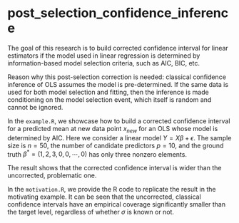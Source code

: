 # post_selection_confidence_inference

The goal of this research is to build corrected confidence interval for linear estimators if the model used in linear regression is determined by information-based model selection criteria, such as AIC, BIC, etc.

Reason why this post-selection correction is needed: classical confidence inference of OLS assumes the model is pre-determined. If the same data is used for both model selection and fitting, then the inference is made conditioning on the model selection event, which itself is random and cannot be ignored.

In the `example.R`, we showcase how to build a corrected confidence interval for a predicted mean at new data point $x_{new}$ for an OLS whose model is determined by AIC. Here we consider a linear model $Y=X\beta+\epsilon$. The sample size is $n=50$, the number of candidate predictors $p=10$, and the ground truth $\beta^*=(1,2,3,0,0,\cdots,0)$ has only three nonzero elements.

The result shows that the corrected confidence interval is wider than the uncorrected, problematic one.

In the `motivation.R`, we provide the R code to replicate the result in the motivating example. It can be seen that the uncorrected, classical confidence intervals have an empirical coverage significantly smaller than the target level, regardless of whether $\sigma$ is known or not.
